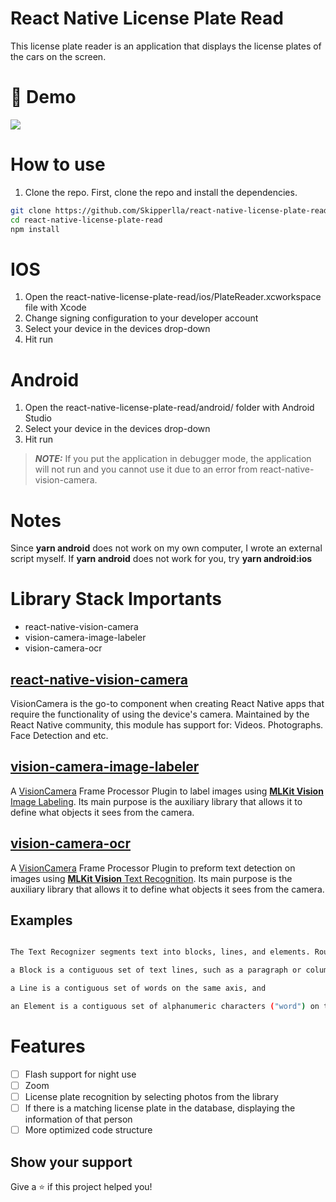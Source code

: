 # React Native License Plate Read

This license plate reader is an application that displays the license plates of the cars on the screen.

# 🚀 Demo

![](https://im3.ezgif.com/tmp/ezgif-3-0a73e013d4.gif)

# How to use

1. Clone the repo.
   First, clone the repo and install the dependencies.

```bash
git clone https://github.com/Skipperlla/react-native-license-plate-read.git
cd react-native-license-plate-read
npm install
```

# IOS

1. Open the react-native-license-plate-read/ios/PlateReader.xcworkspace file with Xcode
2. Change signing configuration to your developer account
3. Select your device in the devices drop-down
4. Hit run

# Android

1. Open the react-native-license-plate-read/android/ folder with Android Studio
2. Select your device in the devices drop-down
3. Hit run

> **_NOTE:_** If you put the application in debugger mode, the application will not run and you cannot use it due to an error from react-native-vision-camera.

# Notes

Since **yarn android** does not work on my own computer, I wrote an external script myself. If **yarn android** does not work for you, try **yarn android:ios**

# Library Stack Importants

- react-native-vision-camera
- vision-camera-image-labeler
- vision-camera-ocr

## **[react-native-vision-camera](https://github.com/mrousavy/react-native-vision-camera)**

VisionCamera is the go-to component when creating React Native apps that require the functionality of using the device's camera. Maintained by the React Native community, this module has support for: Videos. Photographs. Face Detection and etc.

## **[vision-camera-image-labeler](https://github.com/mrousavy/vision-camera-image-labeler)**

A [VisionCamera](https://github.com/mrousavy/react-native-vision-camera) Frame Processor Plugin to label images using [**MLKit Vision** Image Labeling](https://developers.google.com/ml-kit/vision/image-labeling). Its main purpose is the auxiliary library that allows it to define what objects it sees from the camera.

## **[**vision-camera-ocr**](https://github.com/aarongrider/vision-camera-ocr)**

A [VisionCamera](https://github.com/mrousavy/react-native-vision-camera) Frame Processor Plugin to preform text detection on images using [**MLKit Vision** Text Recognition](https://developers.google.com/ml-kit/vision/text-recognition). Its main purpose is the auxiliary library that allows it to define what objects it sees from the camera.

## Examples

```bash

The Text Recognizer segments text into blocks, lines, and elements. Roughly speaking:

a Block is a contiguous set of text lines, such as a paragraph or column,

a Line is a contiguous set of words on the same axis, and

an Element is a contiguous set of alphanumeric characters ("word") on the same axis in most Latin languages, or a character in others
```

# Features

- [ ] Flash support for night use
- [ ] Zoom
- [ ] License plate recognition by selecting photos from the library
- [ ] If there is a matching license plate in the database, displaying the information of that person
- [ ] More optimized code structure

## Show your support

Give a ⭐️ if this project helped you!
